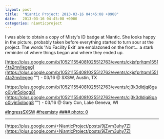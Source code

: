 ```yaml
---
layout: post
title:  "Niantic Project: 2013-03-16 04:45:08 +0900"
date:   2013-03-16 04:45:08 +0900
categories: nianticproject
---
```

I was able to obtain a copy of Misty's ID badge at Niantic. She looks happy in the picture, probably taken before everything started to turn sour at the project. The words 'No Facility Exit' are emblazoned on the front... a stark reminder of where things began and where they ended up.

[https://plus.google.com/b/105211554081025512763/events/ckjsfprltqm15514ta2mvliegeg](https://plus.google.com/b/105211554081025512763/events/ckjsfprltqm15514ta2mvliegeg "") - 03/16 @ SXSW, Austin, TX

[https://plus.google.com/b/105211554081025512763/events/cj3k3dldjqi8gao0ivjn5olocg8](https://plus.google.com/b/105211554081025512763/events/cj3k3dldjqi8gao0ivjn5olocg8 "") - 03/16 @ Gary Con, Lake Geneva, WI

[#IngressSXSW](https://plus.google.com/s/%23IngressSXSW "") [#freemisty](https://plus.google.com/s/%23freemisty "")
[#### photo: 0](https://lh3.googleusercontent.com/-tMGsFjdbR-Y/UUN6Jl1Fr0I/AAAAAAAAECk/2GVI5KimsLw/w288-h288/MistyHannah.jpg "")
- - -
[https://plus.google.com/+NianticProject/posts/9jZvm3uhy7Z](https://plus.google.com/+NianticProject/posts/9jZvm3uhy7Z)
